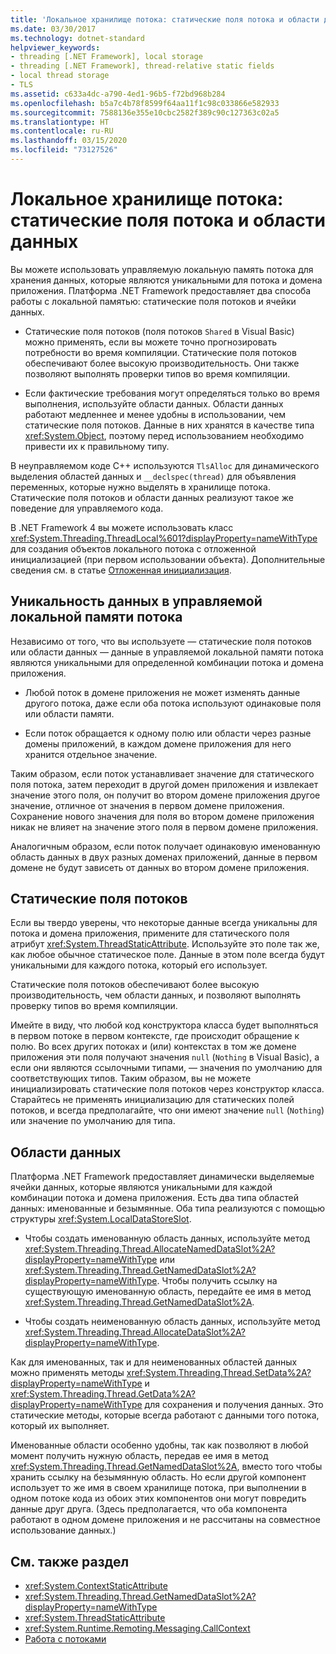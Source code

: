```yaml
---
title: 'Локальное хранилище потока: статические поля потока и области данных'
ms.date: 03/30/2017
ms.technology: dotnet-standard
helpviewer_keywords:
- threading [.NET Framework], local storage
- threading [.NET Framework], thread-relative static fields
- local thread storage
- TLS
ms.assetid: c633a4dc-a790-4ed1-96b5-f72bd968b284
ms.openlocfilehash: b5a7c4b78f8599f64aa11f1c98c033866e582933
ms.sourcegitcommit: 7588136e355e10cbc2582f389c90c127363c02a5
ms.translationtype: HT
ms.contentlocale: ru-RU
ms.lasthandoff: 03/15/2020
ms.locfileid: "73127526"
---
```

# <a name="thread-local-storage-thread-relative-static-fields-and-data-slots"></a>Локальное хранилище потока: статические поля потока и области данных
Вы можете использовать управляемую локальную память потока для хранения данных, которые являются уникальными для потока и домена приложения. Платформа .NET Framework предоставляет два способа работы с локальной памятью: статические поля потоков и ячейки данных.  
  
- Статические поля потоков (поля потоков `Shared` в Visual Basic) можно применять, если вы можете точно прогнозировать потребности во время компиляции. Статические поля потоков обеспечивают более высокую производительность. Они также позволяют выполнять проверки типов во время компиляции.  
  
- Если фактические требования могут определяться только во время выполнения, используйте области данных. Области данных работают медленнее и менее удобны в использовании, чем статические поля потоков. Данные в них хранятся в качестве типа <xref:System.Object>, поэтому перед использованием необходимо привести их к правильному типу.  
  
 В неуправляемом коде C++ используются `TlsAlloc` для динамического выделения областей данных и `__declspec(thread)` для объявления переменных, которые нужно выделять в хранилище потока. Статические поля потоков и области данных реализуют такое же поведение для управляемого кода.  
  
 В .NET Framework 4 вы можете использовать класс <xref:System.Threading.ThreadLocal%601?displayProperty=nameWithType> для создания объектов локального потока с отложенной инициализацией (при первом использовании объекта). Дополнительные сведения см. в статье [Отложенная инициализация](../../../docs/framework/performance/lazy-initialization.md).  
  
## <a name="uniqueness-of-data-in-managed-tls"></a>Уникальность данных в управляемой локальной памяти потока  
 Независимо от того, что вы используете — статические поля потоков или области данных — данные в управляемой локальной памяти потока являются уникальными для определенной комбинации потока и домена приложения.  
  
- Любой поток в домене приложения не может изменять данные другого потока, даже если оба потока используют одинаковые поля или области памяти.  
  
- Если поток обращается к одному полю или области через разные домены приложений, в каждом домене приложения для него хранится отдельное значение.  
  
 Таким образом, если поток устанавливает значение для статического поля потока, затем переходит в другой домен приложения и извлекает значение этого поля, он получит во втором домене приложения другое значение, отличное от значения в первом домене приложения. Сохранение нового значения для поля во втором домене приложения никак не влияет на значение этого поля в первом домене приложения.  
  
 Аналогичным образом, если поток получает одинаковую именованную область данных в двух разных доменах приложений, данные в первом домене не будут зависеть от данных во втором домене приложения.  
  
## <a name="thread-relative-static-fields"></a>Статические поля потоков  
 Если вы твердо уверены, что некоторые данные всегда уникальны для потока и домена приложения, примените для статического поля атрибут <xref:System.ThreadStaticAttribute>. Используйте это поле так же, как любое обычное статическое поле. Данные в этом поле всегда будут уникальными для каждого потока, который его использует.  
  
 Статические поля потоков обеспечивают более высокую производительность, чем области данных, и позволяют выполнять проверку типов во время компиляции.  
  
 Имейте в виду, что любой код конструктора класса будет выполняться в первом потоке в первом контексте, где происходит обращение к полю. Во всех других потоках и (или) контекстах в том же домене приложения эти поля получают значения `null` (`Nothing` в Visual Basic), а если они являются ссылочными типами, — значения по умолчанию для соответствующих типов. Таким образом, вы не можете инициализировать статические поля потоков через конструктор класса. Старайтесь не применять инициализацию для статических полей потоков, и всегда предполагайте, что они имеют значение `null` (`Nothing`) или значение по умолчанию для типа.  
  
## <a name="data-slots"></a>Области данных  
 Платформа .NET Framework предоставляет динамически выделяемые ячейки данных, которые являются уникальными для каждой комбинации потока и домена приложения. Есть два типа областей данных: именованные и безымянные. Оба типа реализуются с помощью структуры <xref:System.LocalDataStoreSlot>.  
  
- Чтобы создать именованную область данных, используйте метод <xref:System.Threading.Thread.AllocateNamedDataSlot%2A?displayProperty=nameWithType> или <xref:System.Threading.Thread.GetNamedDataSlot%2A?displayProperty=nameWithType>. Чтобы получить ссылку на существующую именованную область, передайте ее имя в метод <xref:System.Threading.Thread.GetNamedDataSlot%2A>.  
  
- Чтобы создать неименованную область данных, используйте метод <xref:System.Threading.Thread.AllocateDataSlot%2A?displayProperty=nameWithType>.  
  
 Как для именованных, так и для неименованных областей данных можно применять методы <xref:System.Threading.Thread.SetData%2A?displayProperty=nameWithType> и <xref:System.Threading.Thread.GetData%2A?displayProperty=nameWithType> для сохранения и получения данных. Это статические методы, которые всегда работают с данными того потока, который их выполняет.  
  
 Именованные области особенно удобны, так как позволяют в любой момент получить нужную область, передав ее имя в метод <xref:System.Threading.Thread.GetNamedDataSlot%2A>, вместо того чтобы хранить ссылку на безымянную область. Но если другой компонент использует то же имя в своем хранилище потока, при выполнении в одном потоке кода из обоих этих компонентов они могут повредить данные друг друга. (Здесь предполагается, что оба компонента работают в одном домене приложения и не рассчитаны на совместное использование данных.)  
  
## <a name="see-also"></a>См. также раздел

- <xref:System.ContextStaticAttribute>
- <xref:System.Threading.Thread.GetNamedDataSlot%2A?displayProperty=nameWithType>
- <xref:System.ThreadStaticAttribute>
- <xref:System.Runtime.Remoting.Messaging.CallContext>
- [Работа с потоками](../../../docs/standard/threading/index.md)
